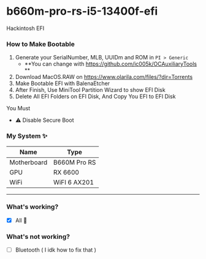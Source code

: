 # b660m-pro-rs-i5-13400f-efi
Hackintosh EFI

### How to Make Bootable
1. Generate your SerialNumber, MLB, UUIDm and ROM in `PI > Generic`
   - **You can change with https://github.com/ic005k/OCAuxiliaryTools **
3. Download MacOS.RAW on https://www.olarila.com/files/?dir=Torrents
4. Make Bootable EFI with BalenaEtcher
5. After Finish, Use MiniTool Partition Wizard to show EFI Disk
6. Delete All EFI Folders on EFI Disk, And Copy You EFI to EFI Disk

You Must
- ⚠️ Disable Secure Boot

### My System ✨
| Name  | Type |
| ------------- | ------------- |
| Motherboard  | B660M Pro RS  |
| GPU  | RX 6600  |
| WiFi  | WiFI 6 AX201  |

___

### **What's working?**
- [x] All :tada:

### **What's not working?**
- [ ] Bluetooth ( I idk how to fix that )
